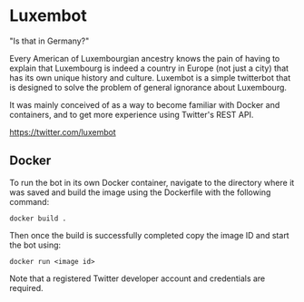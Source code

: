# Luxembot

"Is that in Germany?"

Every American of Luxembourgian ancestry knows the pain of having to explain that Luxembourg is indeed a country in Europe (not just a city) that has its own unique history and culture. Luxembot is a simple twitterbot that is designed to solve the problem of general ignorance about Luxembourg.

It was mainly conceived of as a way to become familiar with Docker and containers, and to get more experience using Twitter's REST API.

https://twitter.com/luxembot

## Docker

To run the bot in its own Docker container, navigate to the directory where it was saved and build the image using the Dockerfile with the following command:

```
docker build .
```

Then once the build is successfully completed copy the image ID and start the bot using:

```
docker run <image id>
```

Note that a registered Twitter developer account and credentials are required.
